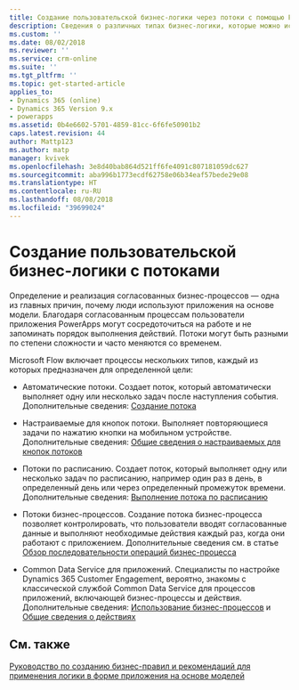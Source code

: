 ```yaml
---
title: Создание пользовательской бизнес-логики через потоки с помощью Flow | Документы Майкрософт
description: Сведения о различных типах бизнес-логики, которые можно использовать в приложении
ms.custom: ''
ms.date: 08/02/2018
ms.reviewer: ''
ms.service: crm-online
ms.suite: ''
ms.tgt_pltfrm: ''
ms.topic: get-started-article
applies_to:
- Dynamics 365 (online)
- Dynamics 365 Version 9.x
- powerapps
ms.assetid: 0b4e6602-5701-4859-81cc-6f6fe50901b2
caps.latest.revision: 44
author: Mattp123
ms.author: matp
manager: kvivek
ms.openlocfilehash: 3e8d40bab864d521ff6fe4091c807181059dc627
ms.sourcegitcommit: aba996b1773ecdf62758e06b34eaf57bede29e08
ms.translationtype: HT
ms.contentlocale: ru-RU
ms.lasthandoff: 08/08/2018
ms.locfileid: "39699024"
---
```

# <a name="create-custom-business-logic-with-flows"></a>Создание пользовательской бизнес-логики с потоками

Определение и реализация согласованных бизнес-процессов — одна из главных причин, почему люди используют приложения на основе модели. Благодаря согласованным процессам пользователи приложения PowerApps могут сосредоточиться на работе и не запоминать порядок выполнения действий. Потоки могут быть разными по степени сложности и часто меняются со временем.  
  
Microsoft Flow включает процессы нескольких типов, каждый из которых предназначен для определенной цели:  

-   Автоматические потоки. Создает поток, который автоматически выполняет одну или несколько задач после наступления события. Дополнительные сведения: [Создание потока](/flow/get-started-logic-flow)
    
-   Настраиваемые для кнопок потоки. Выполняет повторяющиеся задачи по нажатию кнопки на мобильном устройстве. Дополнительные сведения: [Общие сведения о настраиваемых для кнопок потоков](/flow/introduction-to-button-flows)
  
-   Потоки по расписанию. Создает поток, который выполняет одну или несколько задач по расписанию, например один раз в день, в определенный день или через определенный промежуток времени. Дополнительные сведения: [Выполнение потока по расписанию](/flow/run-scheduled-tasks)
  
-   Потоки бизнес-процессов.  Создание потока бизнес-процесса позволяет контролировать, что пользователи вводят согласованные данные и выполняют необходимые действия каждый раз, когда они работают с приложением. Дополнительные сведения см. в статье [Обзор последовательности операций бизнес-процесса](/flow/business-process-flows-overview)

-   Common Data Service для приложений. Специалисты по настройке Dynamics 365 Customer Engagement, вероятно, знакомы с классической службой Common Data Service для процессов приложений, включающей бизнес-процессы и действия. Дополнительные сведения: [Использование бизнес-процессов](/flow/workflow-processes) и [Общие сведения о действиях](/flow/actions)
  
## <a name="see-also"></a>См. также  
[Руководство по созданию бизнес-правил и рекомендаций для применения логики в форме приложения на основе моделей](create-business-rules-recommendations-apply-logic-form.md)
